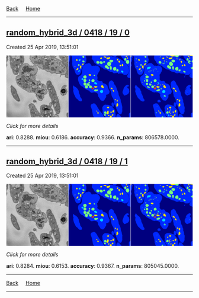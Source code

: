 
[Back](..)&nbsp;&nbsp;&nbsp;&nbsp;&nbsp;[Home](https://leapmanlab.github.io/snapshots)

---

<div class="summary"><a href="0"><h2>random_hybrid_3d / 0418 / 19 / 0</h2></a><p>Created 25 Apr 2019, 13:51:01
</p><a href="0"><img src="0/media/summary.png" align="center"></a><p>
<i>Click for more details</i>
</p></div>

**ari**: 0.8288. **miou**: 0.6186. **accuracy**: 0.9366. **n_params**: 806578.0000. 

---

<div class="summary"><a href="1"><h2>random_hybrid_3d / 0418 / 19 / 1</h2></a><p>Created 25 Apr 2019, 13:51:01
</p><a href="1"><img src="1/media/summary.png" align="center"></a><p>
<i>Click for more details</i>
</p></div>

**ari**: 0.8284. **miou**: 0.6153. **accuracy**: 0.9367. **n_params**: 805045.0000. 

---

[Back](..)&nbsp;&nbsp;&nbsp;&nbsp;&nbsp;[Home](https://leapmanlab.github.io/snapshots)

---